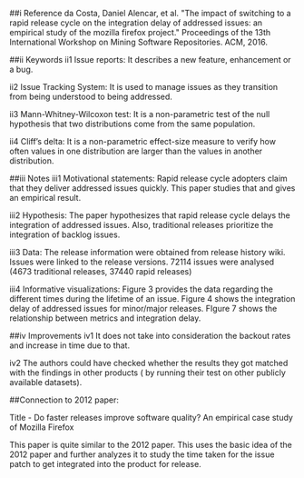 ##i Reference
da Costa, Daniel Alencar, et al. "The impact of switching to a rapid release cycle on the integration delay of addressed issues: an empirical study of the mozilla firefox project." Proceedings of the 13th International Workshop on Mining Software Repositories. ACM, 2016.


##ii Keywords
ii1 Issue reports: It describes a new feature, enhancement or a bug. 

ii2 Issue Tracking System: It is used to manage issues as they transition from being understood to being addressed.

ii3 Mann-Whitney-Wilcoxon test: It is a non-parametric test of the null hypothesis that two distributions come from the same population.

ii4 Cliff’s delta: It is a non-parametric effect-size measure to verify how often values in one distribution are larger than the values in another distribution.

##iii Notes
iii1 Motivational statements: Rapid release cycle adopters claim that they deliver addressed issues quickly. This paper studies that and gives an empirical result.

iii2 Hypothesis: The paper hypothesizes that rapid release cycle delays the integration of addressed issues. Also, traditional releases prioritize the integration of backlog issues.

iii3 Data: The release information were obtained from release history wiki. Issues were linked to the release versions. 72114 issues were analysed (4673 traditional releases, 37440 rapid releases)

iii4 Informative visualizations: Figure 3 provides the data regarding the different times during the lifetime of an issue. Figure 4 shows the integration delay of addressed issues for minor/major releases. FIgure 7 shows the relationship between metrics and integration delay.

##iv Improvements
iv1 It does not take into consideration the backout rates and increase in time due to that.

iv2 The authors could have checked whether the results they got matched with the findings in other products ( by running their test on other publicly available datasets).

##Connection to 2012 paper:

Title - Do faster releases improve software quality? An empirical case study of Mozilla Firefox

This paper is quite similar to the 2012 paper. This uses the basic idea of the 2012 paper and further analyzes it to study the time taken for the issue patch to get integrated into the product for release.
